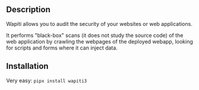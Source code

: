 ## Description
Wapiti allows you to audit the security of your websites or web applications.

It performs "black-box" scans (it does not study the source code) of the web application by crawling the webpages of the deployed webapp, looking for scripts and forms where it can inject data.

## Installation
Very easy: `pipx install wapiti3`

<!-- Keywords -->

<!-- /Keywords -->
